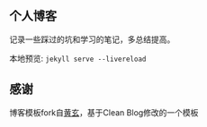 ## 个人博客

记录一些踩过的坑和学习的笔记，多总结提高。

本地预览: `jekyll serve --livereload`

## 感谢

博客模板fork自[黄玄](https://github.com/Huxpro/huxpro.github.io)，基于Clean Blog修改的一个模板
